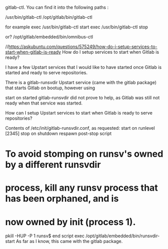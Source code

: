 gitlab-ctl. You can find it into the following paths :

/usr/bin/gitlab-ctl 
/opt/gitlab/bin/gitlab-ctl

for example
exec /usr/bin/gitlab-ctl start
exec /usr/bin/gitlab-ctl stop

or?
/opt/gitlab/embedded/bin/omnibus-ctl






//https://askubuntu.com/questions/575249/how-do-i-setup-services-to-start-when-gitlab-is-ready
How do I setup services to start when Gitlab is ready?

I have a few Upstart services that I would like to have started once Gitlab is started and ready to serve repositories.

There is a gitlab-runsvdir Upstart service (came with the gitlab package) that starts Gitlab on bootup, however using

start on started gitlab-runsvdir
did not prove to help, as Gitlab was still not ready when that service was started.

How can I setup Upstart services to start when Gitlab is ready to serve repositories?

Contents of /etc/init/gitlab-runsvdir.conf, as requested:
start on runlevel [2345]
stop on shutdown
respawn
post-stop script
   # To avoid stomping on runsv's owned by a different runsvdir
   # process, kill any runsv process that has been orphaned, and is
   # now owned by init (process 1).
   pkill -HUP -P 1 runsv$
end script
exec /opt/gitlab/embedded/bin/runsvdir-start
As far as I know, this came with the gitlab package.
